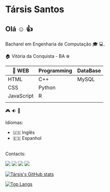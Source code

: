 # Társis Santos

## Olá :relaxed: :thumbsup:
Bacharel em Engenharia de Computação :mortar_board: :computer:.

:house: Vitória da Conquista - BA :snowflake:


| :beginner: WEB | Programming  | DataBase
|------------|--------|--------|
| HTML       | C++    | MySQL  |
| CSS        | Python |        |
| JavaScript | R      |        |
|            |        |        |

:video_game: :sound: :movie_camera:

Idiomas:
* :us: Inglês
* :es: Espanhol

<br/> Contacts:

[![](https://img.shields.io/badge/LinkedIn-0077B5?style=for-the-badge&logo=linkedin&logoColor=white)](https://www.linkedin.com/in/1tosantos/)
[![](https://img.shields.io/badge/Gmail-D14836?style=for-the-badge&logo=gmail&logoColor=white)](mailto:tarsissan@gmail.com)
[![](https://img.shields.io/badge/GitHub-100000?style=for-the-badge&logo=github&logoColor=white)](https://github.com/tarsisos)
[![](https://img.shields.io/badge/Discord-7289DA?style=for-the-badge&logo=discord&logoColor=white)](https://discord.com/channels/@tarsisos)

[![Társis's GitHub stats](https://github-readme-stats.vercel.app/api?username=tarsisos&show_icons&theme=merko)](https://github.com/tarsisos/github-readme-stats)

[![Top Langs](https://github-readme-stats.vercel.app/api/top-langs/?username=tarsisos&layout=compact)](https://github.com/tarsisos/github-readme-stats)
